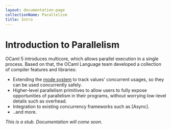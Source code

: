 ```yaml
---
layout: documentation-page
collectionName: Parallelism
title: Intro
---
```


# Introduction to Parallelism

OCaml 5 introduces multicore, which allows parallel execution in a single process.
Based on that, the OCaml Language team developed a collection of compiler features and libraries:
- Extending the [mode system](../modes/intro.md) to track values' concurrent
  usages, so they can be used concurrently safely.
- Higher-level parallelism primitives to allow users to fully expose
  opportunities of parallelism in their programs, without worrying low-level
  details such as overhead.
- Integration to existing concurrency frameworks such as [Async].
- ..and more.

*This is a stub. Documentation will come soon.*

